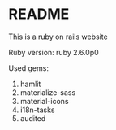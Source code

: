 # README

This is a ruby on rails website

Ruby version: ruby 2.6.0p0

Used gems:
  1. hamlit
  2. materialize-sass
  3. material-icons
  4. i18n-tasks
  5. audited
